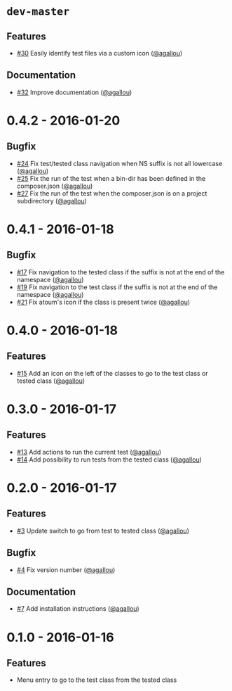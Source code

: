 # `dev-master`

## Features

* [#30](https://github.com/agallou/phpstorm-plugin/pull/30) Easily identify test files via a custom icon ([@agallou])

## Documentation

* [#32](https://github.com/agallou/phpstorm-plugin/pull/32) Improve documentation ([@agallou])


# 0.4.2 - 2016-01-20

## Bugfix

* [#24](https://github.com/agallou/phpstorm-plugin/pull/24) Fix test/tested class navigation when NS suffix is not all lowercase ([@agallou])
* [#25](https://github.com/agallou/phpstorm-plugin/pull/25) Fix the run of the test when a bin-dir has been defined in the composer.json ([@agallou])
* [#27](https://github.com/agallou/phpstorm-plugin/pull/27) Fix the run of the test when the composer.json is on a project subdirectory ([@agallou])


# 0.4.1 - 2016-01-18

## Bugfix

* [#17](https://github.com/agallou/phpstorm-plugin/pull/17) Fix navigation to the tested class if the suffix is not at the end of the namespace ([@agallou])
* [#19](https://github.com/agallou/phpstorm-plugin/pull/19) Fix navigation to the test class if the suffix is not at the end of the namespace ([@agallou])
* [#21](https://github.com/agallou/phpstorm-plugin/pull/21) Fix atoum's icon if the class is present twice ([@agallou])


# 0.4.0 - 2016-01-18

## Features

* [#15](https://github.com/agallou/phpstorm-plugin/pull/15) Add an icon on the left of the classes to go to the test class or tested class ([@agallou])


# 0.3.0 - 2016-01-17

## Features

* [#13](https://github.com/agallou/phpstorm-plugin/pull/13) Add actions to run the current test ([@agallou])
* [#14](https://github.com/agallou/phpstorm-plugin/pull/14) Add possibility to run tests from the tested class ([@agallou])


# 0.2.0 - 2016-01-17

## Features

* [#3](https://github.com/agallou/phpstorm-plugin/pull/3) Update switch to go from test to tested class ([@agallou])

## Bugfix

* [#4](https://github.com/agallou/phpstorm-plugin/pull/4) Fix version number ([@agallou])

## Documentation

* [#7](https://github.com/agallou/phpstorm-plugin/pull/7) Add installation instructions ([@agallou])


# 0.1.0 - 2016-01-16

## Features

* Menu entry to go to the test class from the tested class


[@agallou]: https://github.com/agallou
